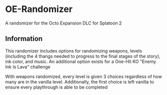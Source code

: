 # OE-Randomizer
A randomizer for the Octo Expansion DLC for Splatoon 2

## Information
This randomizer includes options for randomizing weapons, levels (including the 4 thangs needed to progress to the final stages of the story), ink color, and music. An additional option exists for a One-Hit KO "Enemy Ink Is Lava" challenge

With weapons randomized, every level is given 3 choices regardless of how many are in the vanilla level. Additionally, the first choice is left vanilla to ensure every playthrough is able to be completed
